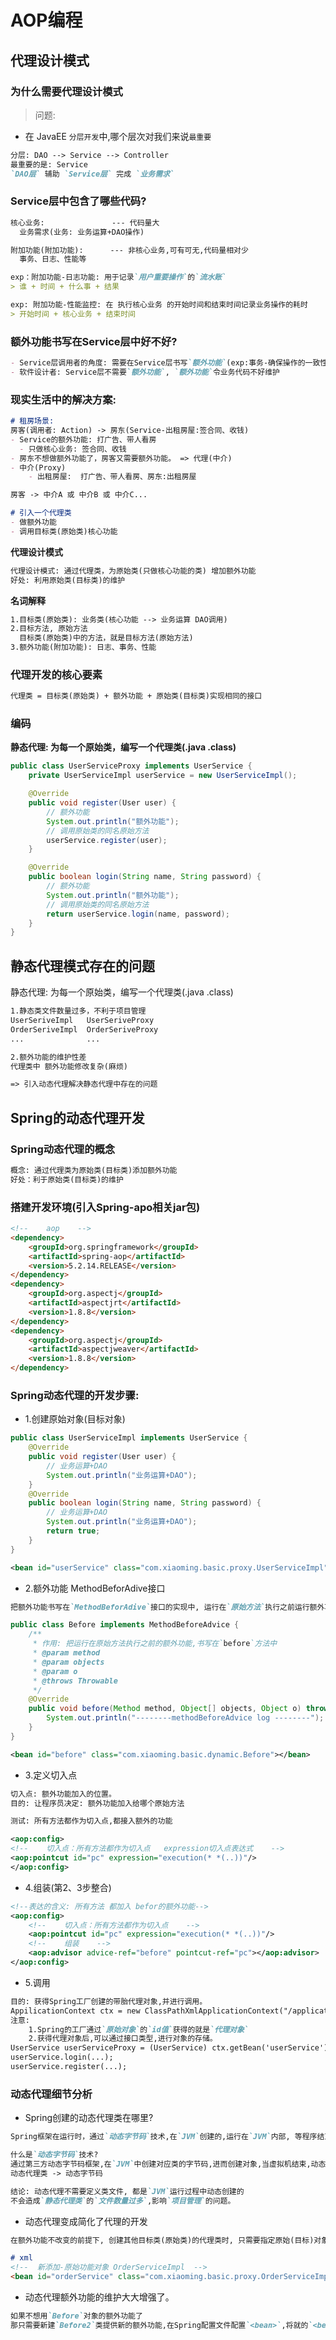 # AOP编程



## 代理设计模式 
### 为什么需要代理设计模式
>问题:
- 在 JavaEE `分层开发`中,哪个层次对我们来说`最重要`
```markdown
分层: DAO --> Service --> Controller
最重要的是: Service
`DAO层` 辅助 `Service层` 完成 `业务需求`
```

### Service层中包含了哪些代码?
```markdown
核心业务:               --- 代码量大
  业务需求(业务: 业务运算+DAO操作)

附加功能(附加功能):      --- 非核心业务,可有可无,代码量相对少
  事务、日志、性能等

exp：附加功能-日志功能: 用于记录`用户重要操作`的`流水账`
> 谁 + 时间 + 什么事 + 结果

exp: 附加功能-性能监控: 在 执行核心业务 的开始时间和结束时间记录业务操作的耗时
> 开始时间 + 核心业务 + 结束时间 
```

### 额外功能书写在Service层中好不好?
```markdown
- Service层调用者的角度: 需要在Service层书写`额外功能`(exp:事务-确保操作的一致性) 
- 软件设计者: Service层不需要`额外功能`, `额外功能`令业务代码不好维护
```

### 现实生活中的解决方案:
```markdown
# 租房场景:
房客(调用者: Action) -> 房东(Service-出租房屋:签合同、收钱)
- Service的额外功能: 打广告、带人看房
  - 只做核心业务: 签合同、收钱
- 房东不想做额外功能了，房客又需要额外功能。 => 代理(中介)
- 中介(Proxy)
    - 出租房屋:  打广告、带人看房、房东:出租房屋

房客 -> 中介A 或 中介B 或 中介C...

# 引入一个代理类
- 做额外功能
- 调用目标类(原始类)核心功能
```

**代理设计模式**
```markdown
代理设计模式: 通过代理类，为原始类(只做核心功能的类) 增加额外功能
好处: 利用原始类(目标类)的维护
```

**名词解释**
```markdown
1.目标类(原始类): 业务类(核心功能 --> 业务运算 DAO调用)
2.目标方法, 原始方法
  目标类(原始类)中的方法，就是目标方法(原始方法)
3.额外功能(附加功能): 日志、事务、性能
```

### 代理开发的核心要素
```markdown
代理类 = 目标类(原始类) + 额外功能 + 原始类(目标类)实现相同的接口
```

### 编码
**静态代理: 为每一个原始类，编写一个代理类(.java .class)**
```java
public class UserServiceProxy implements UserService {
    private UserServiceImpl userService = new UserServiceImpl();

    @Override
    public void register(User user) {
        // 额外功能
        System.out.println("额外功能");
        // 调用原始类的同名原始方法
        userService.register(user);
    }

    @Override
    public boolean login(String name, String password) {
        // 额外功能
        System.out.println("额外功能");
        // 调用原始类的同名原始方法
        return userService.login(name, password);
    }
}
```




## 静态代理模式存在的问题
静态代理: 为每一个原始类，编写一个代理类(.java .class)
```markdown
1.静态类文件数量过多，不利于项目管理
UserSeriveImpl   UserSeriveProxy
OrderSeriveImpl  OrderSeriveProxy
...              ...

2.额外功能的维护性差
代理类中 额外功能修改复杂(麻烦)

=> 引入动态代理解决静态代理中存在的问题
```



## Spring的动态代理开发
### Spring动态代理的概念
```markdown
概念: 通过代理类为原始类(目标类)添加额外功能
好处：利于原始类(目标类)的维护
```

### 搭建开发环境(引入Spring-apo相关jar包)
```markdown
<!--    aop    -->
<dependency>
    <groupId>org.springframework</groupId>
    <artifactId>spring-aop</artifactId>
    <version>5.2.14.RELEASE</version>
</dependency>
<dependency>
    <groupId>org.aspectj</groupId>
    <artifactId>aspectjrt</artifactId>
    <version>1.8.8</version>
</dependency>
<dependency>
    <groupId>org.aspectj</groupId>
    <artifactId>aspectjweaver</artifactId>
    <version>1.8.8</version>
</dependency>
```

### Spring动态代理的开发步骤:
- 1.创建原始对象(目标对象)
```java
public class UserServiceImpl implements UserService {
    @Override
    public void register(User user) {
        // 业务运算+DAO
        System.out.println("业务运算+DAO");
    }
    @Override
    public boolean login(String name, String password) {
        // 业务运算+DAO
        System.out.println("业务运算+DAO");
        return true;
    }
}
```
```xml
<bean id="userService" class="com.xiaoming.basic.proxy.UserServiceImpl"/>
```
- 2.额外功能
MethodBeforAdive接口
```markdown
把额外功能书写在`MethodBeforAdive`接口的实现中, 运行在`原始方法`执行之前运行额外功能
```
```java
public class Before implements MethodBeforeAdvice {
    /**
     * 作用: 把运行在原始方法执行之前的额外功能,书写在`before`方法中
     * @param method
     * @param objects
     * @param o
     * @throws Throwable
     */
    @Override
    public void before(Method method, Object[] objects, Object o) throws Throwable {
        System.out.println("--------methodBeforeAdvice log --------");
    }
}
```
```xml
<bean id="before" class="com.xiaoming.basic.dynamic.Before"></bean>
```

- 3.定义切入点
```markdown
切入点: 额外功能加入的位置。
目的: 让程序员决定: 额外功能加入给哪个原始方法

测试: 所有方法都作为切入点,都接入额外的功能
```
```xml
<aop:config>
<!--    切入点：所有方法都作为切入点   expression切入点表达式    -->
<aop:pointcut id="pc" expression="execution(* *(..))"/>
</aop:config>
```

- 4.组装(第2、3步整合)
```xml
<!--表达的含义: 所有方法 都加入 befor的额外功能-->
<aop:config>
    <!--    切入点：所有方法都作为切入点    -->
    <aop:pointcut id="pc" expression="execution(* *(..))"/>
    <!--    组装    -->
    <aop:advisor advice-ref="before" pointcut-ref="pc"></aop:advisor>
</aop:config>
```

- 5.调用
```markdown
目的: 获得Spring工厂创建的带胎代理对象,并进行调用。
AppilicationContext ctx = new ClassPathXmlApplicationContext("/applicationContextProxy.xml");
注意:
    1.Spring的工厂通过`原始对象`的`id值`获得的就是`代理对象`
    2.获得代理对象后,可以通过接口类型,进行对象的存储。
UserService userServiceProxy = (UserService) ctx.getBean('userService'); // 通过原始对象的id值 => 得到的是代理对象,而不是原始对象。
userService.login(...);
userService.register(...);
```

### 动态代理细节分析
- Spring创建的动态代理类在哪里?
```markdown
Spring框架在运行时，通过`动态字节码`技术,在`JVM`创建的,运行在`JVM`内部, 等程序结束后, 会和`JVM`一起消失

什么是`动态字节码`技术?
通过第三方动态字节码框架,在`JVM`中创建对应类的字节码,进而创建对象,当虚拟机结束,动态字节码跟着消失。
动态代理类 -> 动态字节码 

结论: 动态代理不需要定义类文件, 都是`JVM`运行过程中动态创建的
不会造成`静态代理类`的`文件数量过多`,影响`项目管理`的问题。
```

- 动态代理变成简化了代理的开发
```markdown
在额外功能不改变的前提下, 创建其他目标类(原始类)的代理类时, 只需要指定原始(目标)对象即可。

# xml
<!--  新添加-原始功能对象 OrderServiceImpl  -->
<bean id="orderService" class="com.xiaoming.basic.proxy.OrderServiceImpl" />
```

- 动态代理额外功能的维护大大增强了。
```markdown
如果不想用`Before`对象的额外功能了
那只需要新建`Before2`类提供新的额外功能,在Spring配置文件配置`<bean>`,将就的`<bean>`替换掉即可。
```
